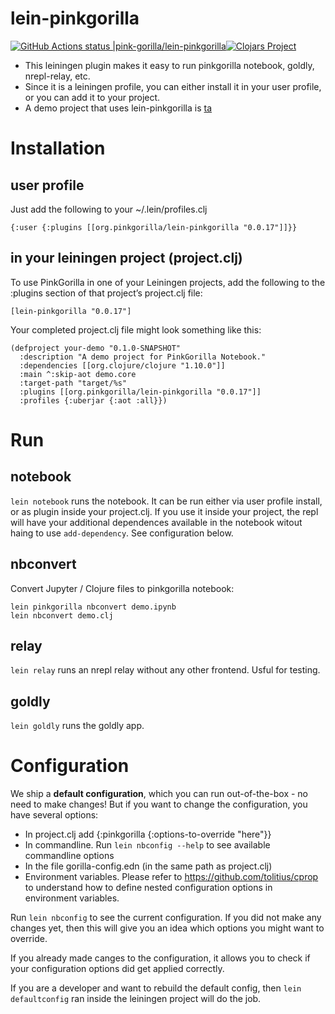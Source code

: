 # lein-pinkgorilla
 [![GitHub Actions status |pink-gorilla/lein-pinkgorilla](https://github.com/pink-gorilla/lein-pinkgorilla/workflows/CI/badge.svg)](https://github.com/pink-gorilla/lein-pinkgorilla/actions?workflow=CI)[![Clojars Project](https://img.shields.io/clojars/v/org.pinkgorilla/lein-pinkgorilla.svg)](https://clojars.org/org.pinkgorilla/lein-pinkgorilla)

- This leiningen plugin makes it easy to run pinkgorilla notebook, goldly, nrepl-relay, etc.
- Since it is a leiningen profile, you can either install it in your user profile, 
  or you can add it to your project.
- A demo project that uses lein-pinkgorilla is [ta](https://github.com/pink-gorilla/trateg)

# Installation

## user profile

Just add the following to your ~/.lein/profiles.clj

```
{:user {:plugins [[org.pinkgorilla/lein-pinkgorilla "0.0.17"]]}}
```

## in your leiningen project (project.clj)

To use PinkGorilla in one of your Leiningen projects,  add the following to the :plugins section of that project’s project.clj file:

```
[lein-pinkgorilla "0.0.17"]
```

Your completed project.clj file might look something like this:

```
(defproject your-demo "0.1.0-SNAPSHOT"
  :description "A demo project for PinkGorilla Notebook."
  :dependencies [[org.clojure/clojure "1.10.0"]]
  :main ^:skip-aot demo.core
  :target-path "target/%s"
  :plugins [[org.pinkgorilla/lein-pinkgorilla "0.0.17"]]
  :profiles {:uberjar {:aot :all}})
```

# Run

## notebook

`lein notebook` runs the notebook. It can be run either
via user profile install, or as plugin inside your project.clj. If you 
use it inside your project, the repl will have your additional
dependences available in the notebook witout haing to use `add-dependency`.
See configuration below.

## nbconvert

Convert Jupyter / Clojure files to pinkgorilla notebook:

```
lein pinkgorilla nbconvert demo.ipynb
lein nbconvert demo.clj
```

## relay

`lein relay` runs an nrepl relay without any other frontend.
Usful for testing.

## goldly

`lein goldly` runs the goldly app.



# Configuration

We ship a **default configuration**, which you can run out-of-the-box - no need to make changes! But if you want to change the configuration, you have several options:
  - In project.clj add {:pinkgorilla {:options-to-override "here"}}
  - In commandline. Run `lein nbconfig --help` to see available commandline options
  - In the file gorilla-config.edn (in the same path as project.clj)
  - Environment variables. Please refer to https://github.com/tolitius/cprop to understand how to define nested configuration options in environment variables.

Run `lein nbconfig` to see the current configuration. If you did not make any
changes yet, then this will give you an idea which options you might want to override.

If you already made canges to the configuration, it allows you to check if your
configuration options did get applied correctly.

If you are a developer and want to rebuild the default config, then `lein defaultconfig` ran inside the leiningen project will do the job.
